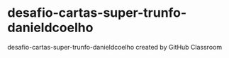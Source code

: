 # desafio-cartas-super-trunfo-danieldcoelho
desafio-cartas-super-trunfo-danieldcoelho created by GitHub Classroom
